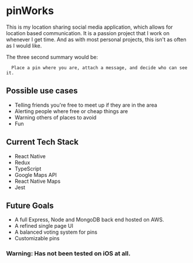 # pinWorks
This is my location sharing social media application, which allows for location based communication.
It is a passion project that I work on whenever I get time. And as with most personal projects, this isn't as often as I would like.

The three second summary would be:
  ```
    Place a pin where you are, attach a message, and decide who can see it.
  ```

## Possible use cases
* Telling friends you're free to meet up if they are in the area
* Alerting people where free or cheap things are
* Warning others of places to avoid
* Fun

## Current Tech Stack
* React Native
* Redux
* TypeScript
* Google Maps API
* React Native Maps
* Jest

## Future Goals
* A full Express, Node and MongoDB back end hosted on AWS.
* A refined single page UI
* A balanced voting system for pins
* Customizable pins

### Warning: Has not been tested on iOS at all.